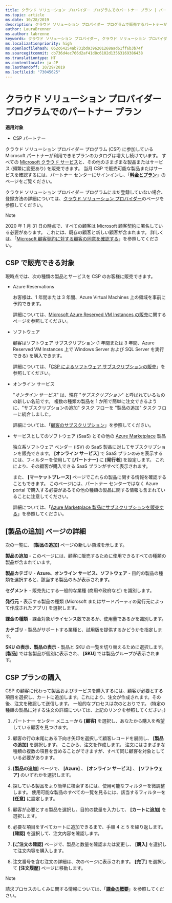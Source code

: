 ```yaml
---
title: クラウド ソリューション プロバイダー プログラムでのパートナー プラン | パートナー センター
ms.topic: article
ms.date: 10/28/2019
description: クラウド ソリューション プロバイダー プログラムで販売するパートナーが利用できるプランについて説明します。
author: LauraBrenner
ms.author: labrenne
keywords: クラウド ソリューション プロバイダー, クラウド ソリューション プロバイダー プログラム, CSP, 製品の追加, パートナー プラン, CSP プラン, クラウド ベースのサービス, Azure, Office 365, Dynamics, CSP パートナー, CSP での販売, Azure RI, Azure Reserved Virtual Machine Instances, Azure Reservations, オンライン サービス, サブスクリプション ソフトウェア, AHUB, SQL Server on Azure, Windows Server on Azure, 顧客のサブスクリプション
ms.localizationpriority: high
ms.openlocfilehash: 062c64254ab731bd9396201268aad61ff6b3b74f
ms.sourcegitcommit: cb736d4ec766d2af41d8c6102d13563169386438
ms.translationtype: HT
ms.contentlocale: ja-JP
ms.lasthandoff: 10/29/2019
ms.locfileid: "73045625"
---
```

# <a name="partner-offers-in-the-cloud-solution-provider-program"></a>クラウド ソリューション プロバイダー プログラムでのパートナー プラン 

**適用対象**

-  CSP パートナー

クラウド ソリューション プロバイダー プログラム (CSP) に参加している Microsoft パートナーが利用できるプランのカタログは増大し続けています。 すべての [Microsoft クラウド サービス](https://partner.microsoft.com/cloud-solution-provider/products-and-services)と、その他のさまざまな製品またはサービス (頻繁に変更あり) を販売できます。 当月 CSP で販売可能な製品またはサービスを確認するには、パートナー センターにサインインし、「[**料金とプラン**](https://partnercenter.microsoft.com/pcv/sales)」のページをご覧ください。  

クラウド ソリューション プロバイダー プログラムにまだ登録していない場合、 登録方法の詳細については、[クラウド ソリューション プロバイダー](https://partner.microsoft.com/cloud-solution-provider)のページを参照してください。 

>[!NOTE]
>2020 年 1 月 31 日の時点で、すべての顧客は Microsoft 顧客契約に署名している必要があります。 これには、既存の顧客と新しい顧客が含まれます。 詳しくは、「[Microsoft 顧客契約に対する顧客の同意を確認する](confirm-customer-agreement.md)」を参照してください。

## <a name="what-you-can-sell-through-csp"></a>CSP で販売できる対象

現時点では、次の種類の製品とサービスを CSP のお客様に販売できます。

- Azure Reservations<br> 

    お客様は、1 年間または 3 年間、Azure Virtual Machines 上の領域を事前に予約できます。<br>
    
    詳細については、[Microsoft Azure Reserved VM Instances の販売](azure-reservations.md)に関するページを参照してください。

- ソフトウェア<br>

    顧客はソフトウェア サブスクリプション (1 年間または 3 年間、Azure Reserved VM Instances 上で Windows Server および SQL Server を実行できる) を購入できます。<br>
 
    詳細については、「[CSP によるソフトウェア サブスクリプションの販売](csp-software-subscriptions.md)」を参照してください。  

- オンライン サービス<br>

    "*オンライン サービス*" は、現在 "*サブスクリプション*" と呼ばれているものの新しい名前です。 複数の種類の製品を 1 か所で簡単に注文できるように、"サブスクリプションの追加" タスク フローを "製品の追加" タスク フローに統合しました。<br>
    
    詳細については、「[顧客のサブスクリプション](customer-subscriptions.md)」を参照してください。

- サービスとしてのソフトウェア (SaaS) とその他の [Azure Marketplace](https://azuremarketplace.microsoft.com/marketplace) 製品<br>

    独立系ソフトウェア ベンダー (ISV) の SaaS 製品に対してサブスクリプションを販売できます。 **[オンライン サービス]** で SaaS プランのみを表示するには、フィルターを使用して **[パートナー]** に **[発行者]** を設定します。 これにより、その顧客が購入できる SaaS プランがすべて表示されます。<br>
    
    また、 **[マーケットプレース]** ページでこれらの製品に関する情報を確認することもできます。 このページには、パートナー センターではなく Azure portal で購入する必要があるその他の種類の製品に関する情報も含まれていることに注意してください。<br>

    詳細については、「[Azure Marketplace 製品にサブスクリプションを販売する](sell-marketplace-products.md)」を参照してください。

## <a name="add-products-page-details"></a>[製品の追加] ページの詳細

次の一覧に、 **[製品の追加]** ページの新しい領域を示します。

**製品の追加** - このページには、顧客に販売するために使用できるすべての種類の製品が含まれています。

**製品カテゴリ**  - **Azure、オンライン サービス、ソフトウェア** - 目的の製品の種類を選択すると、該当する製品のみが表示されます。

**セグメント**  - 販売先にする一般的な業種 (商用や政府など) を識別します。

**発行元** - 表示する製品の種類 (Microsoft またはサードパーティの発行元によって作成されたアプリ) を選択します。

**課金の種類** - 課金対象がライセンス数であるか、使用量であるかを識別します。

**カテゴリ** - 製品がサポートする業種と、試用版を提供するかどうかを指定します。

**SKU の表示、製品の表示** - 製品と SKU の一覧を切り替えるために選択します。 **[製品]** では各製品が個別に表示され、 **[SKU]** では製品グループが表示されます。

## <a name="buy-csp-offers"></a>CSP プランの購入

CSP の顧客に代わって製品およびサービスを購入するには、顧客が必要とする項目を選択し、カートに追加します。これにより、注文が作成されます。その後、注文を確認して送信します。 一般的なプロセスは次のとおりです。 (特定の種類の製品に対する注文の詳細については、上記のリンクを参照してください。)

1. パートナー センター メニューから **[顧客]** を選択し、あなたから購入を希望している顧客を見つけます。 

2. 顧客の行の末尾にある下向き矢印を選択して顧客レコードを展開し、 **[製品の追加]** を選択します。 ここから、注文を作成します。 注文にはさまざまな種類の複数の項目を含めることができますが、すべて同じ顧客を対象としている必要があります。

3. **[製品の追加]** ページで、 **[Azure]** 、 **[オンライン サービス]** 、 **[ソフトウェア]** のいずれかを選択します。

4. 探している製品をより簡単に検索するには、使用可能なフィルターを微調整します。 使用可能な製品のすべての一覧を見るには、該当するフィルターを **[任意]** に設定します。 

5. 顧客が必要とする製品を選択し、目的の数量を入力して、 **[カートに追加]** を選択します。

6. 必要な項目をすべてカートに追加できるまで、手順 4 と 5 を繰り返します。 **[確認]** を選択して、注文内容を確認します。  

7. **[ご注文の確認]** ページで、製品と数量を確認または変更し、 **[購入]** を選択して注文内容を購入します。 

8. 注文番号を含む注文の詳細は、次のページに表示されます。 **[完了]** を選択して **[注文履歴]** ページに移動します。 

> [!NOTE]
> 請求プロセスのしくみに関する情報については、「[**課金の概要**](https://docs.microsoft.com/partner-center/billing-basics)」を参照してください。


